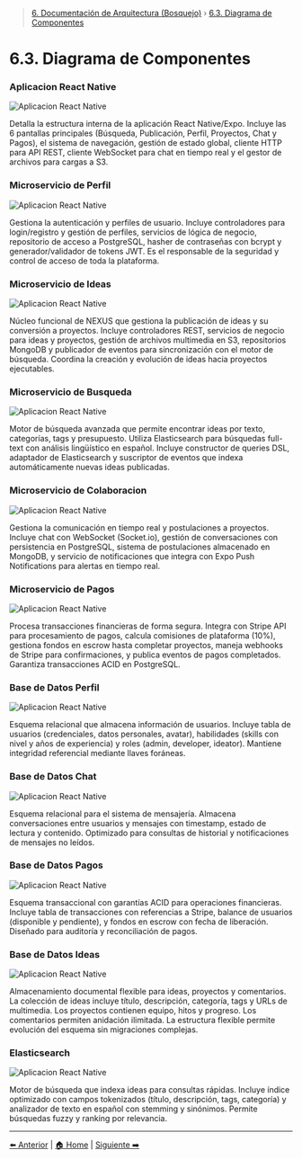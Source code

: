 > [6. Documentación de Arquitectura (Bosquejo)](../6.md) › [6.3. Diagrama de Componentes](6.3.md)

# 6.3. Diagrama de Componentes

### Aplicacion React Native

![Aplicacion React Native](./diagram/app.svg)

Detalla la estructura interna de la aplicación React Native/Expo. Incluye las 6 pantallas principales (Búsqueda, Publicación, Perfil, Proyectos, Chat y Pagos), el sistema de navegación, gestión de estado global, cliente HTTP para API REST, cliente WebSocket para chat en tiempo real y el gestor de archivos para cargas a S3.

### Microservicio de Perfil

![Aplicacion React Native](./diagram/mperfil.svg)

Gestiona la autenticación y perfiles de usuario. Incluye controladores para login/registro y gestión de perfiles, servicios de lógica de negocio, repositorio de acceso a PostgreSQL, hasher de contraseñas con bcrypt y generador/validador de tokens JWT. Es el responsable de la seguridad y control de acceso de toda la plataforma.

### Microservicio de Ideas

![Aplicacion React Native](./diagram/mideas.svg)

Núcleo funcional de NEXUS que gestiona la publicación de ideas y su conversión a proyectos. Incluye controladores REST, servicios de negocio para ideas y proyectos, gestión de archivos multimedia en S3, repositorios MongoDB y publicador de eventos para sincronización con el motor de búsqueda. Coordina la creación y evolución de ideas hacia proyectos ejecutables.

### Microservicio de Busqueda

![Aplicacion React Native](./diagram/mbusqueda.svg)

Motor de búsqueda avanzada que permite encontrar ideas por texto, categorías, tags y presupuesto. Utiliza Elasticsearch para búsquedas full-text con análisis lingüístico en español. Incluye constructor de queries DSL, adaptador de Elasticsearch y suscriptor de eventos que indexa automáticamente nuevas ideas publicadas.

### Microservicio de Colaboracion

![Aplicacion React Native](./diagram/mcolaboracion.svg)

Gestiona la comunicación en tiempo real y postulaciones a proyectos. Incluye chat con WebSocket (Socket.io), gestión de conversaciones con persistencia en PostgreSQL, sistema de postulaciones almacenado en MongoDB, y servicio de notificaciones que integra con Expo Push Notifications para alertas en tiempo real.

### Microservicio de Pagos

![Aplicacion React Native](./diagram/mpagos.svg)

Procesa transacciones financieras de forma segura. Integra con Stripe API para procesamiento de pagos, calcula comisiones de plataforma (10%), gestiona fondos en escrow hasta completar proyectos, maneja webhooks de Stripe para confirmaciones, y publica eventos de pagos completados. Garantiza transacciones ACID en PostgreSQL.

### Base de Datos Perfil

![Aplicacion React Native](./diagram/bdperfil.svg)

Esquema relacional que almacena información de usuarios. Incluye tabla de usuarios (credenciales, datos personales, avatar), habilidades (skills con nivel y años de experiencia) y roles (admin, developer, ideator). Mantiene integridad referencial mediante llaves foráneas.

### Base de Datos Chat 

![Aplicacion React Native](./diagram/bdchat.svg)

Esquema relacional para el sistema de mensajería. Almacena conversaciones entre usuarios y mensajes con timestamp, estado de lectura y contenido. Optimizado para consultas de historial y notificaciones de mensajes no leídos.

### Base de Datos Pagos 

![Aplicacion React Native](./diagram/bdpago.svg)

Esquema transaccional con garantías ACID para operaciones financieras. Incluye tabla de transacciones con referencias a Stripe, balance de usuarios (disponible y pendiente), y fondos en escrow con fecha de liberación. Diseñado para auditoría y reconciliación de pagos.

### Base de Datos Ideas

![Aplicacion React Native](./diagram/bdideas.svg)

Almacenamiento documental flexible para ideas, proyectos y comentarios. La colección de ideas incluye título, descripción, categoría, tags y URLs de multimedia. Los proyectos contienen equipo, hitos y progreso. Los comentarios permiten anidación ilimitada. La estructura flexible permite evolución del esquema sin migraciones complejas.

### Elasticsearch 

![Aplicacion React Native](./diagram/elasticsearch.svg)

Motor de búsqueda que indexa ideas para consultas rápidas. Incluye índice optimizado con campos tokenizados (título, descripción, tags, categoría) y analizador de texto en español con stemming y sinónimos. Permite búsquedas fuzzy y ranking por relevancia.


---

[⬅️ Anterior](../6.2/6.2.md) | [🏠 Home](../../README.md) | [Siguiente ➡️](../6.4/6.4.md)
